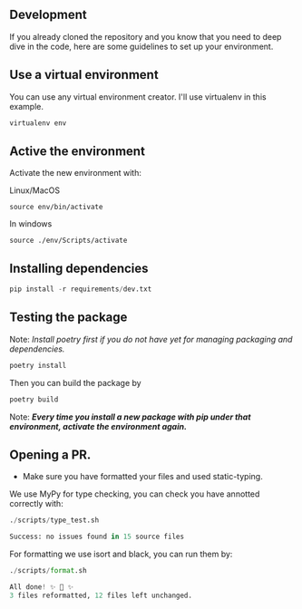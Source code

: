 ## Development

If you already cloned the repository and you know that you need to deep dive in the code, here are some guidelines to set up your environment.

## Use a virtual environment

You can use any virtual environment creator. I'll use virtualenv in this example.

```python
virtualenv env
```

## Active the environment

Activate the new environment with:


Linux/MacOS

```shell
source env/bin/activate
```

In windows

```shell
source ./env/Scripts/activate
```

## Installing dependencies

```python
pip install -r requirements/dev.txt
```

## Testing the package

Note: _Install poetry first if you do not have yet for managing packaging and dependencies._

```python
poetry install
```

Then you can build the package by 

```python
poetry build
```

Note: _**Every time you install a new package with pip under that environment, activate the environment again.**_


## Opening a PR.

* Make sure you have formatted your files and used static-typing.

We use MyPy for type checking, you can check you have annotted correctly with:

```python
./scripts/type_test.sh

Success: no issues found in 15 source files
```

For formatting we use isort and black, you can run them by:

```python
./scripts/format.sh

All done! ✨ 🍰 ✨
3 files reformatted, 12 files left unchanged.
```
